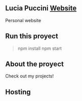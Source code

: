 ## Lucia Puccini [Website](https://luciapuccini.github.io/luciapuccini)

Personal website

## Run this proyect
> npm install
> npm start

## About the proyect
Check out my projects!

## Hosting

